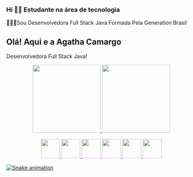 ### Hi 👩‍🎓 Estudante na área de tecnologia
👩🏽‍💻Sou Desenvolvedora Full Stack Java Formada Pela Generation Brasil

 ## Olá! Aqui e a Agatha Camargo

Desenvolvedora Full Stack Java!

<div align="center">
  <a href="https://github.com/agathacamargo23">
  <img height="180em" src="https://github-readme-stats.vercel.app/api?username=agathacamargo23&show_icons=true&theme=tokyonight&include_all_commits=true&count_private=true"/>
  <img height="180em" src="https://github-readme-stats.vercel.app/api/top-langs/?username=agathacamargo23&layout=compact&langs_count=7&theme=tokyonight"/>
</div>


 
 <p align="center">
 <img width="50" height="50" src="https://cdn.jsdelivr.net/gh/devicons/devicon/icons/html5/html5-plain-wordmark.svg" />
  <img width="50" height="50" src="https://cdn.jsdelivr.net/gh/devicons/devicon/icons/css3/css3-plain-wordmark.svg" />
  <img width="50" height="50" src="https://cdn.jsdelivr.net/gh/devicons/devicon/icons/javascript/javascript-original.svg" />
   <img width="50" height="50" src="https://cdn.jsdelivr.net/gh/devicons/devicon/icons/java/java-original-wordmark.svg" />
  <img width="50" height="50" src="https://cdn.jsdelivr.net/gh/devicons/devicon/icons/mysql/mysql-original-wordmark.svg" />
  <img height="50" width="50" src="https://cdn.jsdelivr.net/gh/devicons/devicon/icons/angularjs/angularjs-original.svg" />
  

 </p>                                                                                                                            
  
   ![Snake animation](https://github.com/agathacamargo23/agathacamargo23/blob/output/github-contribution-grid-snake.svg)
  ##
  
